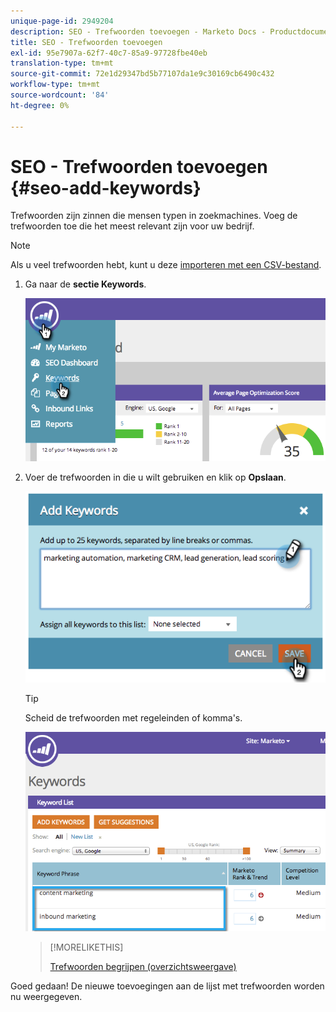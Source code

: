 ```yaml
---
unique-page-id: 2949204
description: SEO - Trefwoorden toevoegen - Marketo Docs - Productdocumentatie
title: SEO - Trefwoorden toevoegen
exl-id: 95e7907a-62f7-40c7-85a9-97728fbe40eb
translation-type: tm+mt
source-git-commit: 72e1d29347bd5b77107da1e9c30169cb6490c432
workflow-type: tm+mt
source-wordcount: '84'
ht-degree: 0%

---
```


# SEO - Trefwoorden toevoegen {#seo-add-keywords}

Trefwoorden zijn zinnen die mensen typen in zoekmachines. Voeg de trefwoorden toe die het meest relevant zijn voor uw bedrijf.

>[!NOTE]
>
>Als u veel trefwoorden hebt, kunt u deze [importeren met een CSV-bestand](/help/marketo/product-docs/additional-apps/seo/keywords/seo-importing-keywords-with-a-csv.md).

1. Ga naar de **sectie Keywords**.

   ![](assets/image2014-9-18-11-3a28-3a39.png)

1. Voer de trefwoorden in die u wilt gebruiken en klik op **Opslaan**.

   ![](assets/image2014-9-18-11-3a28-3a51.png)

   >[!TIP]
   >
   >Scheid de trefwoorden met regeleinden of komma&#39;s.

   ![](assets/image2014-9-18-11-3a29-3a12.png)

   >[!MORELIKETHIS]
   >
   >[Trefwoorden begrijpen (overzichtsweergave)](/help/marketo/product-docs/additional-apps/seo/keywords/seo-understanding-keywords.md)

Goed gedaan! De nieuwe toevoegingen aan de lijst met trefwoorden worden nu weergegeven.
